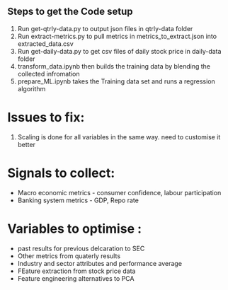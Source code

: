 ## Steps to get the Code setup 
1. Run get-qtrly-data.py to output json files in qtrly-data folder
2. Run extract-metrics.py to pull metrics in metrics_to_extract.json into extracted_data.csv
3. Run get-daily-data.py to get csv files of daily stock price in daily-data folder 
4. transform_data.ipynb then builds the training data by blending the collected infromation
5. prepare_ML.ipynb takes the Training data set and runs a regression algorithm 

# Issues to fix:
1. Scaling is done for all variables in the same way. need to customise it better

# Signals to collect:
* Macro economic metrics - consumer confidence, labour participation 
* Banking system metrics - GDP, Repo rate 

# Variables to optimise :
* past results for previous delcaration to SEC
* Other metrics from quaterly results 
* Industry and sector attributes and performance average
* FEature extraction from stock price data
* Feature engineering alternatives to PCA